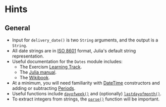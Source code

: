 # Hints

## General

- Input for `delivery_date()` is two `String` arguments, and the output is a `String`.
- All date strings are in [ISO 8601][iso] format, Julia's default string representation.
- Useful documentation for the `Dates` module includes:
  - The Exercism [Learning Track][dates-times].
  - The [Julia manual][Dates].
  - The [Wikibook][Wikibook].
- At a minimum, you will need familiarity with [DateTime][datetime] constructors and adding or subtracting [Periods][period].
- Useful functions include [`dayofweek()`][dayofweek] and (optionally) [`lastdayofmonth()`][lastdayofmonth].
- To extract integers from strings, the [`parse()`][parse] function will be important.


[dates-times]: https://exercism.org/tracks/julia/concepts/dates-times
[iso]: https://en.wikipedia.org/wiki/ISO_8601
[Dates]: https://docs.julialang.org/en/v1/stdlib/Dates/
[Wikibook]: https://en.wikibooks.org/wiki/Introducing_Julia/Working_with_dates_and_times
[period]: https://docs.julialang.org/en/v1/stdlib/Dates/#Period-Types
[query-func]: https://docs.julialang.org/en/v1/stdlib/Dates/#Query-Functions
[dayofweek]: https://docs.julialang.org/en/v1/stdlib/Dates/#Dates.dayofweek
[lastdayofmonth]: https://docs.julialang.org/en/v1/stdlib/Dates/#Dates.lastdayofmonth
[datetime]: https://docs.julialang.org/en/v1/stdlib/Dates/#Dates.DateTime-NTuple{7,%20Int64}
[parse]: https://docs.julialang.org/en/v1/base/numbers/#Base.parse
